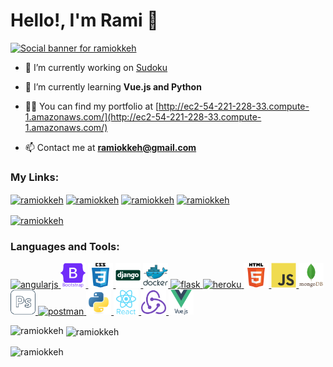 <h1>Hello!, I'm Rami 👋</h1>

[![Social banner for ramiokkeh](https://github.com/ramiokkeh/ramiokkeh/header.png)](http://ec2-54-221-228-33.compute-1.amazonaws.com/)

- 🔭 I’m currently working on [Sudoku](https://github.com/PurpleWitch/Sudoku)

- 🌱 I’m currently learning **Vue.js and Python**

- 👨‍💻 You can find my portfolio at [http://ec2-54-221-228-33.compute-1.amazonaws.com/](http://ec2-54-221-228-33.compute-1.amazonaws.com/)

- 📫 Contact me at **ramiokkeh@gmail.com**

<h3 align="left">My Links:</h3>
<p align="left">
<a href="https://linkedin.com/in/ramiokkeh" target="blank"><img align="center" src="https://cdn.jsdelivr.net/npm/simple-icons@3.0.1/icons/linkedin.svg" alt="ramiokkeh" height="30" width="40" /></a>
<a href="https://www.codewars.com/users/RamiOkkeh" target="blank"><img align="center" src="https://cdn4.iconfinder.com/data/icons/logos-brands-5/24/codewars-512.png" alt="ramiokkeh" height="30" width="40" /></a>
<a href="https://www.hackerrank.com/ramiokkeh" target="blank"><img align="center" src="https://cdn.jsdelivr.net/npm/simple-icons@3.0.1/icons/hackerrank.svg" alt="ramiokkeh" height="30" width="40" /></a>
<a href="https://www.leetcode.com/ramiokkeh" target="blank"><img align="center" src="https://cdn.jsdelivr.net/npm/simple-icons@3.0.1/icons/leetcode.svg" alt="ramiokkeh" height="30" width="40" /></a>
</p>
<a href="https://drive.google.com/file/d/1krpiqvjt6ArlFzhI13XRfqOLY1L15lPv/view?usp=sharing" target="blank"><img align="center" src="https://img.icons8.com/ios/452/parse-from-clipboard.png" alt="ramiokkeh" height="30" width="40" /></a>
</p>

<h3 align="left">Languages and Tools:</h3>
<p align="left"> <a href="https://angular.io" target="_blank"> <img src="http://angular.kr/assets/images/logos/angular/angular.png" alt="angularjs" width="40" height="40"/> </a> <a href="https://getbootstrap.com" target="_blank"> <img src="https://raw.githubusercontent.com/devicons/devicon/master/icons/bootstrap/bootstrap-plain-wordmark.svg" alt="bootstrap" width="40" height="40"/> </a> <a href="https://www.w3schools.com/css/" target="_blank"> <img src="https://raw.githubusercontent.com/devicons/devicon/master/icons/css3/css3-original-wordmark.svg" alt="css3" width="40" height="40"/> </a> <a href="https://www.djangoproject.com/" target="_blank"> <img src="https://raw.githubusercontent.com/devicons/devicon/master/icons/django/django-original.svg" alt="django" width="40" height="40"/> </a> <a href="https://www.docker.com/" target="_blank"> <img src="https://raw.githubusercontent.com/devicons/devicon/master/icons/docker/docker-original-wordmark.svg" alt="docker" width="40" height="40"/> </a> <a href="https://flask.palletsprojects.com/" target="_blank"> <img src="https://www.vectorlogo.zone/logos/pocoo_flask/pocoo_flask-icon.svg" alt="flask" width="40" height="40"/> </a> <a href="https://heroku.com" target="_blank"> <img src="https://www.vectorlogo.zone/logos/heroku/heroku-icon.svg" alt="heroku" width="40" height="40"/> </a> <a href="https://www.w3.org/html/" target="_blank"> <img src="https://raw.githubusercontent.com/devicons/devicon/master/icons/html5/html5-original-wordmark.svg" alt="html5" width="40" height="40"/> </a> <a href="https://developer.mozilla.org/en-US/docs/Web/JavaScript" target="_blank"> <img src="https://raw.githubusercontent.com/devicons/devicon/master/icons/javascript/javascript-original.svg" alt="javascript" width="40" height="40"/> </a> <a href="https://www.mongodb.com/" target="_blank"> <img src="https://raw.githubusercontent.com/devicons/devicon/master/icons/mongodb/mongodb-original-wordmark.svg" alt="mongodb" width="40" height="40"/> </a> <a href="https://www.photoshop.com/en" target="_blank"> <img src="https://raw.githubusercontent.com/devicons/devicon/master/icons/photoshop/photoshop-line.svg" alt="photoshop" width="40" height="40"/> </a> <a href="https://postman.com" target="_blank"> <img src="https://www.vectorlogo.zone/logos/getpostman/getpostman-icon.svg" alt="postman" width="40" height="40"/> </a> <a href="https://www.python.org" target="_blank"> <img src="https://raw.githubusercontent.com/devicons/devicon/master/icons/python/python-original.svg" alt="python" width="40" height="40"/> </a> <a href="https://reactjs.org/" target="_blank"> <img src="https://raw.githubusercontent.com/devicons/devicon/master/icons/react/react-original-wordmark.svg" alt="react" width="40" height="40"/> </a> <a href="https://redux.js.org" target="_blank"> <img src="https://raw.githubusercontent.com/devicons/devicon/master/icons/redux/redux-original.svg" alt="redux" width="40" height="40"/> </a> <a href="https://vuejs.org/" target="_blank"> <img src="https://raw.githubusercontent.com/devicons/devicon/master/icons/vuejs/vuejs-original-wordmark.svg" alt="vuejs" width="40" height="40"/> </a> </p>

<p><img align="left" src="https://github-readme-stats.vercel.app/api/top-langs?username=ramiokkeh&show_icons=true&locale=en&layout=compact" alt="ramiokkeh" /></p>

<p>&nbsp;<img align="center" src="https://github-readme-stats.vercel.app/api?username=ramiokkeh&show_icons=true&locale=en" alt="ramiokkeh" /></p>

<p><img align="center" src="https://github-readme-streak-stats.herokuapp.com/?user=ramiokkeh&" alt="ramiokkeh" /></p>

<!--
**RamiOkkeh/RamiOkkeh** is a ✨ _special_ ✨ repository because its `README.md` (this file) appears on your GitHub profile.

Here are some ideas to get you started:

- 🔭 I’m currently working on ...
- 🌱 I’m currently learning ...
- 👯 I’m looking to collaborate on ...
- 🤔 I’m looking for help with ...
- 💬 Ask me about ...
- 📫 How to reach me: ...
- 😄 Pronouns: ...
- ⚡ Fun fact: ...
-->
